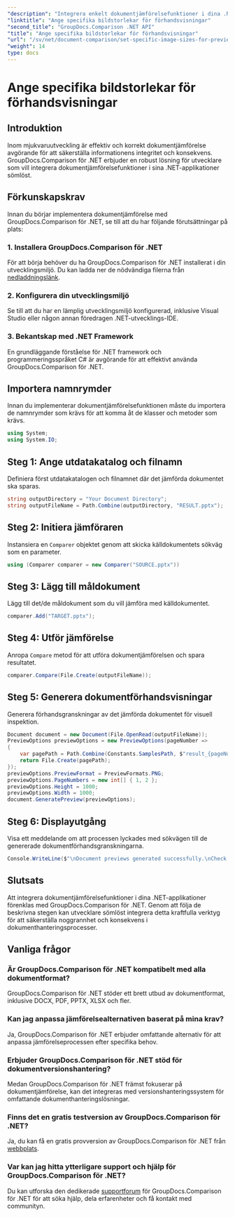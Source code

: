 ```yaml
---
"description": "Integrera enkelt dokumentjämförelsefunktioner i dina .NET-applikationer med GroupDocs.Comparison för .NET."
"linktitle": "Ange specifika bildstorlekar för förhandsvisningar"
"second_title": "GroupDocs.Comparison .NET API"
"title": "Ange specifika bildstorlekar för förhandsvisningar"
"url": "/sv/net/document-comparison/set-specific-image-sizes-for-previews/"
"weight": 14
type: docs
---
```

# Ange specifika bildstorlekar för förhandsvisningar

## Introduktion
Inom mjukvaruutveckling är effektiv och korrekt dokumentjämförelse avgörande för att säkerställa informationens integritet och konsekvens. GroupDocs.Comparison för .NET erbjuder en robust lösning för utvecklare som vill integrera dokumentjämförelsefunktioner i sina .NET-applikationer sömlöst.
## Förkunskapskrav
Innan du börjar implementera dokumentjämförelse med GroupDocs.Comparison för .NET, se till att du har följande förutsättningar på plats:
### 1. Installera GroupDocs.Comparison för .NET
För att börja behöver du ha GroupDocs.Comparison för .NET installerat i din utvecklingsmiljö. Du kan ladda ner de nödvändiga filerna från [nedladdningslänk](https://releases.groupdocs.com/comparison/net/).
### 2. Konfigurera din utvecklingsmiljö
Se till att du har en lämplig utvecklingsmiljö konfigurerad, inklusive Visual Studio eller någon annan föredragen .NET-utvecklings-IDE.
### 3. Bekantskap med .NET Framework
En grundläggande förståelse för .NET framework och programmeringsspråket C# är avgörande för att effektivt använda GroupDocs.Comparison för .NET.

## Importera namnrymder
Innan du implementerar dokumentjämförelsefunktionen måste du importera de namnrymder som krävs för att komma åt de klasser och metoder som krävs.
```csharp
using System;
using System.IO;
```
## Steg 1: Ange utdatakatalog och filnamn
Definiera först utdatakatalogen och filnamnet där det jämförda dokumentet ska sparas.
```csharp
string outputDirectory = "Your Document Directory";
string outputFileName = Path.Combine(outputDirectory, "RESULT.pptx");
```
## Steg 2: Initiera jämföraren
Instansiera en `Comparer` objektet genom att skicka källdokumentets sökväg som en parameter.
```csharp
using (Comparer comparer = new Comparer("SOURCE.pptx"))
```
## Steg 3: Lägg till måldokument
Lägg till det/de måldokument som du vill jämföra med källdokumentet.
```csharp
comparer.Add("TARGET.pptx");
```
## Steg 4: Utför jämförelse
Anropa `Compare` metod för att utföra dokumentjämförelsen och spara resultatet.
```csharp
comparer.Compare(File.Create(outputFileName));
```
## Steg 5: Generera dokumentförhandsvisningar
Generera förhandsgranskningar av det jämförda dokumentet för visuell inspektion.
```csharp
Document document = new Document(File.OpenRead(outputFileName));
PreviewOptions previewOptions = new PreviewOptions(pageNumber =>
{
    var pagePath = Path.Combine(Constants.SamplesPath, $"result_{pageNumber}.png");
    return File.Create(pagePath);
});
previewOptions.PreviewFormat = PreviewFormats.PNG;
previewOptions.PageNumbers = new int[] { 1, 2 };
previewOptions.Height = 1000;
previewOptions.Width = 1000;
document.GeneratePreview(previewOptions);
```
## Steg 6: Displayutgång
Visa ett meddelande om att processen lyckades med sökvägen till de genererade dokumentförhandsgranskningarna.
```csharp
Console.WriteLine($"\nDocument previews generated successfully.\nCheck output in {outputDirectory}.");
```

## Slutsats
Att integrera dokumentjämförelsefunktioner i dina .NET-applikationer förenklas med GroupDocs.Comparison för .NET. Genom att följa de beskrivna stegen kan utvecklare sömlöst integrera detta kraftfulla verktyg för att säkerställa noggrannhet och konsekvens i dokumenthanteringsprocesser.
## Vanliga frågor
### Är GroupDocs.Comparison för .NET kompatibelt med alla dokumentformat?
GroupDocs.Comparison för .NET stöder ett brett utbud av dokumentformat, inklusive DOCX, PDF, PPTX, XLSX och fler.
### Kan jag anpassa jämförelsealternativen baserat på mina krav?
Ja, GroupDocs.Comparison för .NET erbjuder omfattande alternativ för att anpassa jämförelseprocessen efter specifika behov.
### Erbjuder GroupDocs.Comparison för .NET stöd för dokumentversionshantering?
Medan GroupDocs.Comparison för .NET främst fokuserar på dokumentjämförelse, kan det integreras med versionshanteringssystem för omfattande dokumenthanteringslösningar.
### Finns det en gratis testversion av GroupDocs.Comparison för .NET?
Ja, du kan få en gratis provversion av GroupDocs.Comparison för .NET från [webbplats](https://releases.groupdocs.com/).
### Var kan jag hitta ytterligare support och hjälp för GroupDocs.Comparison för .NET?
Du kan utforska den dedikerade [supportforum](https://forum.groupdocs.com/c/comparison/12) för GroupDocs.Comparison för .NET för att söka hjälp, dela erfarenheter och få kontakt med communityn.